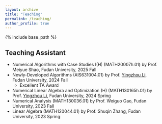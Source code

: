 ```yaml
---
layout: archive
title: "Teaching"
permalink: /teaching/
author_profile: true
---
```


{% include base_path %}

## Teaching Assistant

* Numerical Algorithms with Case Studies I(H) (MATH20007h.01) by Prof. Meiyue Shao, Fudan University, 2025 Fall
* Newly-Developed Algorithms (AIS631004.01) by Prof. [Yingzhou Li](https://yingzhouli.com/), Fudan University, 2024 Fall
  * Excellent TA Award
* Numerical Linear Algebra and Optimization (H) (MATH130165h.01) by Prof. [Yingzhou Li](https://yingzhouli.com/), Fudan University, 2024 Spring
* Numerical Analysis (MATH130036.01) by Prof. Weiguo Gao, Fudan University, 2023 Fall
* Linear Algebra (MATH120044.01) by Prof. Shuqin Zhang, Fudan University, 2023 Spring
